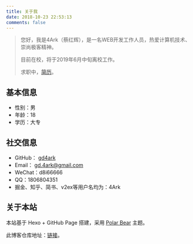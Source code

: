 ```yaml
---
title: 关于我
date: 2018-10-23 22:53:13
comments: false
---
```

> 您好，我是4Ark（蔡红辉），是一名WEB开发工作人员，热爱计算机技术、崇尚极客精神。
>
> 目前在校，将于2019年6月中旬离校工作。
>
> 求职中，[简历](https://4ark.me/resume)。

## 基本信息

- 性别：男
- 年龄：18
- 学历：大专

## 社交信息

- GitHub： [gd4ark](https://github.com/gd4Ark)
- Email： gd.4ark@gmail.com
- WeChat：d8i66666
- QQ：1806804351
- 掘金、知乎、简书、v2ex等用户名均为：4Ark

## 关于本站

本站基于 Hexo + GitHub Page 搭建，采用 [Polar Bear](https://github.com/frostfan/hexo-theme-polarbear) 主题。

此博客仓库地址：[链接](https://github.com/gd4Ark/gd4Ark.github.io)。